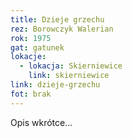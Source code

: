 ```yaml
---
title: Dzieje grzechu
rez: Borowczyk Walerian
rok: 1975
gat: gatunek
lokacje:
  - lokacja: Skierniewice
    link: skierniewice
link: dzieje-grzechu
fot: brak
---
```

Opis wkrótce…